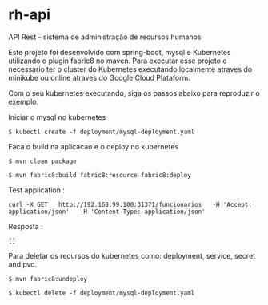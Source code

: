 # rh-api

API Rest - sistema de administração de recursos humanos

Este projeto foi desenvolvido com spring-boot, mysql e Kubernetes utilizando o plugin fabric8 no maven.
Para executar esse projeto e necessario ter o cluster do Kubernetes executando localmente atraves do minikube ou online atraves do Google Cloud Plataform.

Com o seu kubernetes executando, siga os passos abaixo para reproduzir o exemplo.

Iniciar o mysql no kubernetes
    
    $ kubectl create -f deployment/mysql-deployment.yaml

Faca o build na aplicacao e o deploy no kubernetes

    $ mvn clean package

    $ mvn fabric8:build fabric8:resource fabric8:deploy

Test application :

    curl -X GET   http://192.168.99.100:31371/funcionarios   -H 'Accept: application/json'   -H 'Content-Type: application/json'
   
Resposta :

    []    

Para deletar os recursos do kubernetes como: deployment, service, secret and pvc.

    $ mvn fabric8:undeploy

    $ kubectl delete -f deployment/mysql-deployment.yaml

